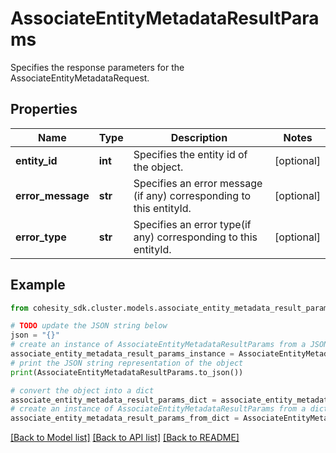 # AssociateEntityMetadataResultParams

Specifies the response parameters for the AssociateEntityMetadataRequest.

## Properties

Name | Type | Description | Notes
------------ | ------------- | ------------- | -------------
**entity_id** | **int** | Specifies the entity id of the object. | [optional] 
**error_message** | **str** | Specifies an error message (if any) corresponding to this entityId. | [optional] 
**error_type** | **str** | Specifies an error type(if any) corresponding to this entityId. | [optional] 

## Example

```python
from cohesity_sdk.cluster.models.associate_entity_metadata_result_params import AssociateEntityMetadataResultParams

# TODO update the JSON string below
json = "{}"
# create an instance of AssociateEntityMetadataResultParams from a JSON string
associate_entity_metadata_result_params_instance = AssociateEntityMetadataResultParams.from_json(json)
# print the JSON string representation of the object
print(AssociateEntityMetadataResultParams.to_json())

# convert the object into a dict
associate_entity_metadata_result_params_dict = associate_entity_metadata_result_params_instance.to_dict()
# create an instance of AssociateEntityMetadataResultParams from a dict
associate_entity_metadata_result_params_from_dict = AssociateEntityMetadataResultParams.from_dict(associate_entity_metadata_result_params_dict)
```
[[Back to Model list]](../README.md#documentation-for-models) [[Back to API list]](../README.md#documentation-for-api-endpoints) [[Back to README]](../README.md)



